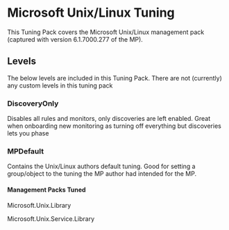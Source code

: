 # Microsoft Unix/Linux Tuning
This Tuning Pack covers the Microsoft Unix/Linux management pack (captured with version 6.1.7000.277 of the MP).

## Levels
The below levels are included in this Tuning Pack. There are not (currently) any custom levels in this tuning pack

### DiscoveryOnly
Disables all rules and monitors, only discoveries are left enabled. Great when onboarding new monitoring as turning off everything but discoveries lets you phase 

### MPDefault
Contains the Unix/Linux authors default tuning. Good for setting a group/object to the tuning the MP author had intended for the MP.

#### Management Packs Tuned

Microsoft.Unix.Library

Microsoft.Unix.Service.Library

